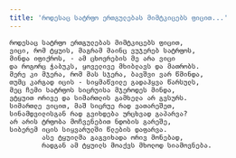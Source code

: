 ```yaml
---
title: 'როდესაც სატრფო ერთგულებას მიმტკიცებს ფიცით...'
---
```


    როდესაც სატრფო ერთგულებას მიმტკიცებს ფიცით,
    ვიცი, რომ ტყუის, მაგრამ მაინც ვუჯერებ სატრფოს,
    მინდა იფიქროს, - ამ ცხოვრების მე არა ვიცი
    და როგორც ჭაბუკს, ყოველივე მხიბლავს და მათრობს.
    მერე კი მჯერა, რომ მას სჯერა, ბავშვი ვარ წმინდა,
    თუმც კარგად იცის - სიყმაწვილე გადაჰყვა წარსულს,
    მეც ჩემი სატრფოს სიცრუისა მჯეროდეს მინდა,
    ვტყუით ორივე და სიმართლის გამხელა არ გვსურს.
    სიმართლე ვიცით, მაშ სიცრუე რად ვათარეშეთ,
    სინამდვილისგან რად გვიხდება ურცხვად გაპარვა?
    არ არის ტრფობა მოჩვენებით ნდობის გარეშე,
    სიბერემ იცის სიყვარულში წლების დაფარვა.
            ასე ტყუილმა გაგვიხადა ორივ მონებად,
            რადგან ამ ტყუილს მოაქვს მხოლოდ სიამოვნება.
